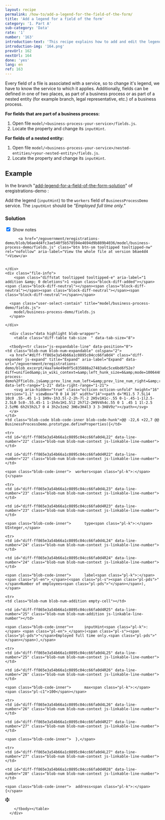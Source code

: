 ```yaml
---
layout: recipe
permalink: /how-to/add-a-legend-for-the-field-of-the-form/
title: 'Add a legend for a field of the form'
category: '1. Part A'
sub-category: 'Data'
rate: '1'
number: '163'
introduction-text: 'This recipe explains how to add and edit the legend text that can be set below each field to give more information to the user filling the form.'
introduction-img: '164.png'
prevUrl: 162
nextUrl: 164
done: 'yes'
lang: en
ref: 163
---
```


Every field of a file is associated with a service, so to change it's legend, we have to know the service to which it applies. Additionally, fields can be defined in one of two places, as part of a business process or as part of a nested entity (for example branch, legal representative, etc.) of a business process.

**For fields that are part of a business process:**

1. Open file `model/<business-process-your-service>/fields.js`.
2. Locate the property and change its `inputHint`.

**For fields of a nested entity:**

1. Open file `model/<business-process-your-service>/nested-entities/<your-nested-entity>/fields.js`.
2. Locate the property and change its `inputHint`.

## Example

In the branch "[add-legend-for-a-field-of-the-form-solution](https://github.com/egovernment/eregistrations-demo/tree/add-legend-for-a-field-of-the-form)" of eregistrations-demo :

Add the legend (`inputHint`) to the `workers` field of `BusinessProcessDemo` service. The `inputHint` should be *"Employed full time only."*

### Solution

<div id="files" class="diff-view " onclick="window.open('https://github.com/egovernment/eregistrations-demo/compare/add-legend-for-a-field-of-the-form...add-legend-for-a-field-of-the-form-solution#files')">


<a name="diff-ff865e3a54b66a1c0895c04cc66fa0d4"></a>
<div id="diff-0" class="file js-details-container




             show-inline-notes
           ">
  <div class="file-header" data-path="model/business-process-demo/fields.js">
    <div class="file-actions">
        <span class="show-file-notes">
          <label>
            <input type="checkbox" checked="checked" class="js-toggle-file-notes">
            Show notes
          </label>
        </span>

          <a href="/egovernment/eregistrations-demo/blob/b6ae4d4fc3ae540f5b578594e4694d9b889b4036/model/business-process-demo/fields.js" class="btn btn-sm tooltipped tooltipped-nw" rel="nofollow" aria-label="View the whole file at version b6ae4d4 ">View</a>


    </div>
    <div class="file-info">
        <span class="diffstat tooltipped tooltipped-e" aria-label="1 addition &amp; 0 deletions">1 <span class="block-diff-added"></span><span class="block-diff-neutral"></span><span class="block-diff-neutral"></span><span class="block-diff-neutral"></span><span class="block-diff-neutral"></span></span>

      <span class="user-select-contain" title="model/business-process-demo/fields.js">
        model/business-process-demo/fields.js
      </span>

    </div>
  </div>

      <div class="data highlight blob-wrapper">
        <table class="diff-table tab-size  " data-tab-size="8">

      <tbody><tr class="js-expandable-line" data-position="0">
    <td class="blob-num blob-num-expandable" colspan="2">
      <a href="#diff-ff865e3a54b66a1c0895c04cc66fa0d4" class="diff-expander js-expand" title="Expand" aria-label="Expand" data-url="/egovernment/eregistrations-demo/blob_excerpt/4aa7a4e49e0f5c835888a27483a6c5ce6bd6f52e?diff=unified&amp;in_wiki_context=&amp;left_hunk_size=6&amp;mode=100644&amp;next_line_num_left=22&amp;next_line_num_right=22&amp;path=model%2Fbusiness-process-demo%2Ffields.js&amp;prev_line_num_left=&amp;prev_line_num_right=&amp;right_hunk_size=7" data-left-range="1-21" data-right-range="1-21">
        <svg aria-hidden="true" class="octicon octicon-unfold" height="16" version="1.1" viewBox="0 0 14 16" width="14"><path d="M11.5 7.5L14 10c0 .55-.45 1-1 1H9v-1h3.5l-2-2h-7l-2 2H5v1H1c-.55 0-1-.45-1-1l2.5-2.5L0 5c0-.55.45-1 1-1h4v1H1.5l2 2h7l2-2H9V4h4c.55 0 1 .45 1 1l-2.5 2.5zM6 6h2V3h2L7 0 4 3h2v3zm2 3H6v3H4l3 3 3-3H8V9z"></path></svg>
      </a>
    </td>
    <td class="blob-code blob-code-inner blob-code-hunk">@@ -22,6 +22,7 @@ BusinessProcessDemo.prototype.defineProperties({</td>
  </tr>

    <tr>
    <td id="diff-ff865e3a54b66a1c0895c04cc66fa0d4L22" data-line-number="22" class="blob-num blob-num-context js-linkable-line-number"></td>

    <td id="diff-ff865e3a54b66a1c0895c04cc66fa0d4R22" data-line-number="22" class="blob-num blob-num-context js-linkable-line-number"></td>

  <td class="blob-code blob-code-context">

    <span class="blob-code-inner"> 	workers<span class="pl-k">:</span> {</span>

  </td>
</tr>


    <tr>
    <td id="diff-ff865e3a54b66a1c0895c04cc66fa0d4L23" data-line-number="23" class="blob-num blob-num-context js-linkable-line-number"></td>

    <td id="diff-ff865e3a54b66a1c0895c04cc66fa0d4R23" data-line-number="23" class="blob-num blob-num-context js-linkable-line-number"></td>

  <td class="blob-code blob-code-context">

    <span class="blob-code-inner"> 		type<span class="pl-k">:</span> UInteger,</span>

  </td>
</tr>


    <tr>
    <td id="diff-ff865e3a54b66a1c0895c04cc66fa0d4L24" data-line-number="24" class="blob-num blob-num-context js-linkable-line-number"></td>

    <td id="diff-ff865e3a54b66a1c0895c04cc66fa0d4R24" data-line-number="24" class="blob-num blob-num-context js-linkable-line-number"></td>

  <td class="blob-code blob-code-context">

    <span class="blob-code-inner"> 		label<span class="pl-k">:</span> <span class="pl-en">_</span>(<span class="pl-s"><span class="pl-pds">"</span>Number of employees<span class="pl-pds">"</span></span>),</span>

  </td>
</tr>


    <tr>
    <td class="blob-num blob-num-addition empty-cell"></td>

    <td id="diff-ff865e3a54b66a1c0895c04cc66fa0d4R25" data-line-number="25" class="blob-num blob-num-addition js-linkable-line-number"></td>

  <td class="blob-code blob-code-addition">

    <span class="blob-code-inner">+		inputHint<span class="pl-k">:</span> <span class="pl-en">_</span>(<span class="pl-s"><span class="pl-pds">"</span>Employed full time only.<span class="pl-pds">"</span></span>),</span>

  </td>
</tr>


    <tr>
    <td id="diff-ff865e3a54b66a1c0895c04cc66fa0d4L25" data-line-number="25" class="blob-num blob-num-context js-linkable-line-number"></td>

    <td id="diff-ff865e3a54b66a1c0895c04cc66fa0d4R26" data-line-number="26" class="blob-num blob-num-context js-linkable-line-number"></td>

  <td class="blob-code blob-code-context">

    <span class="blob-code-inner"> 		max<span class="pl-k">:</span> <span class="pl-c1">100</span></span>

  </td>
</tr>


    <tr>
    <td id="diff-ff865e3a54b66a1c0895c04cc66fa0d4L26" data-line-number="26" class="blob-num blob-num-context js-linkable-line-number"></td>

    <td id="diff-ff865e3a54b66a1c0895c04cc66fa0d4R27" data-line-number="27" class="blob-num blob-num-context js-linkable-line-number"></td>

  <td class="blob-code blob-code-context">

    <span class="blob-code-inner"> 	},</span>

  </td>
</tr>


    <tr>
    <td id="diff-ff865e3a54b66a1c0895c04cc66fa0d4L27" data-line-number="27" class="blob-num blob-num-context js-linkable-line-number"></td>

    <td id="diff-ff865e3a54b66a1c0895c04cc66fa0d4R28" data-line-number="28" class="blob-num blob-num-context js-linkable-line-number"></td>

  <td class="blob-code blob-code-context">

    <span class="blob-code-inner"> 	address<span class="pl-k">:</span> {</span>

  </td>
</tr>


  <tr class="js-expandable-line">
   <td class="blob-num blob-num-expandable" colspan="2">
     <a href="#diff-ff865e3a54b66a1c0895c04cc66fa0d4" class="diff-expander js-expand" title="Expand" aria-label="Expand" data-url="/egovernment/eregistrations-demo/blob_excerpt/4aa7a4e49e0f5c835888a27483a6c5ce6bd6f52e?diff=unified&amp;in_wiki_context=&amp;mode=100644&amp;path=model%2Fbusiness-process-demo%2Ffields.js&amp;prev_line_num_left=27&amp;prev_line_num_right=28" data-left-range="28-36" data-right-range="29-36">
       <svg aria-hidden="true" class="octicon octicon-unfold" height="16" version="1.1" viewBox="0 0 14 16" width="14"><path d="M11.5 7.5L14 10c0 .55-.45 1-1 1H9v-1h3.5l-2-2h-7l-2 2H5v1H1c-.55 0-1-.45-1-1l2.5-2.5L0 5c0-.55.45-1 1-1h4v1H1.5l2 2h7l2-2H9V4h4c.55 0 1 .45 1 1l-2.5 2.5zM6 6h2V3h2L7 0 4 3h2v3zm2 3H6v3H4l3 3 3-3H8V9z"></path></svg>
     </a>
   </td>
   <td class="blob-code blob-code-expandable"></td>
  </tr>

        </tbody></table>
      </div>
</div>

</div>
